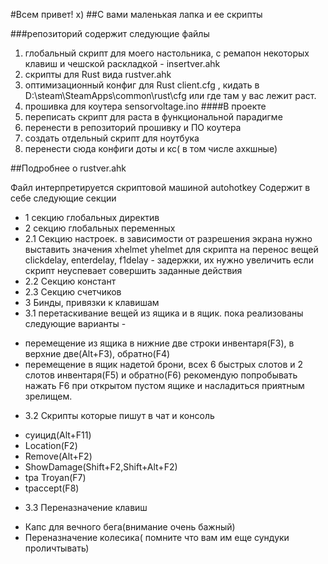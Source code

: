 #Всем привет! х)
##С вами маленькая лапка и ее скрипты

###репозиторий содержит следующие файлы
1. глобальный скрипт для моего настольника, с ремапон некоторых клавиш и чешской раскладкой - insertver.ahk
2. скрипты для Rust вида rustver.ahk
3. оптимизационный конфиг для Rust client.cfg , кидать в  D:\steam\SteamApps\common\rust\cfg или где там у вас лежит раст.
4. прошивка для коутера sensorvoltage.ino
####В проекте
1. переписать скрипт для раста в функциональной парадигме
2. перенести в репозиторий прошивку и ПО коутера
3. создать отдельный скрипт для ноутбука
4. перенести сюда конфиги доты и кс( в том числе ахкшные)


##Подробнее о rustver.ahk

Файл интерпретируется скриптовой машиной autohotkey
Содержит в себе следующие секции
+ 1 секцию глобальных директив
+ 2 секцию глобальных переменных
+ 2.1 Секцию настроек. 
в зависимости от разрешения экрана нужно выставить значения xhelmet yhelmet для скрипта на перенос вещей
clickdelay,	enterdelay, f1delay - задержки, их нужно увеличить если скрипт неуспевает совершить заданные действия
+ 2.2 Секцию констант
+ 2.3 Секцию счетчиков
+ 3 Бинды, привязки к клавишам
+ 3.1 перетаскивание вещей из ящика и в ящик.
пока реализованы следующие варианты - 
- перемещение из ящика в нижние две строки инвентаря(F3), в верхние две(Alt+F3), обратно(F4)
- перемещение в ящик надетой брони, всех 6 быстрых слотов и 2 слотов инвентаря(F5) и обратно(F6)
рекомендую попробывать нажать F6 при открытом пустом ящике и насладиться приятным зрелищем.
+ 3.2 Скрипты которые пишут в чат и консоль
- суицид(Alt+F11)
- Location(F2)
- Remove(Alt+F2)
- ShowDamage(Shift+F2,Shift+Alt+F2)
- tpa Troyan(F7)
- tpaccept(F8)
+ 3.3 Переназначение клавиш
- Капс для вечного бега(внимание очень бажный)
- Переназначение колесика( помните что вам им еще сундуки проличтывать)


